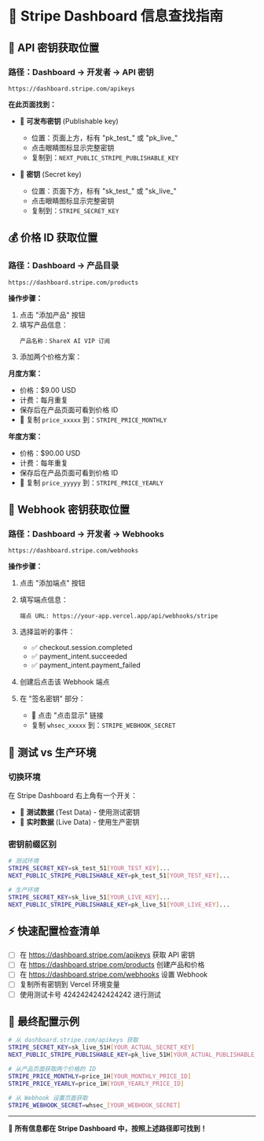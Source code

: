 # 🎯 Stripe Dashboard 信息查找指南

## 🔑 API 密钥获取位置

### 路径：Dashboard → 开发者 → API 密钥
```
https://dashboard.stripe.com/apikeys
```

**在此页面找到：**
- 📍 **可发布密钥** (Publishable key)
  - 位置：页面上方，标有 "pk_test_" 或 "pk_live_"
  - 点击眼睛图标显示完整密钥
  - 复制到：`NEXT_PUBLIC_STRIPE_PUBLISHABLE_KEY`

- 📍 **密钥** (Secret key)
  - 位置：页面下方，标有 "sk_test_" 或 "sk_live_"
  - 点击眼睛图标显示完整密钥
  - 复制到：`STRIPE_SECRET_KEY`

## 💰 价格 ID 获取位置

### 路径：Dashboard → 产品目录
```
https://dashboard.stripe.com/products
```

**操作步骤：**
1. 点击 "添加产品" 按钮
2. 填写产品信息：
   ```
   产品名称：ShareX AI VIP 订阅
   ```
3. 添加两个价格方案：

**月度方案：**
- 价格：$9.00 USD
- 计费：每月重复
- 保存后在产品页面可看到价格 ID
- 📍 复制 `price_xxxxx` 到：`STRIPE_PRICE_MONTHLY`

**年度方案：**
- 价格：$90.00 USD  
- 计费：每年重复
- 保存后在产品页面可看到价格 ID
- 📍 复制 `price_yyyyy` 到：`STRIPE_PRICE_YEARLY`

## 🔗 Webhook 密钥获取位置

### 路径：Dashboard → 开发者 → Webhooks
```
https://dashboard.stripe.com/webhooks
```

**操作步骤：**
1. 点击 "添加端点" 按钮
2. 填写端点信息：
   ```
   端点 URL: https://your-app.vercel.app/api/webhooks/stripe
   ```
3. 选择监听的事件：
   - ✅ checkout.session.completed
   - ✅ payment_intent.succeeded
   - ✅ payment_intent.payment_failed

4. 创建后点击该 Webhook 端点
5. 在 "签名密钥" 部分：
   - 📍 点击 "点击显示" 链接
   - 复制 `whsec_xxxxx` 到：`STRIPE_WEBHOOK_SECRET`

## 🔄 测试 vs 生产环境

### 切换环境
在 Stripe Dashboard 右上角有一个开关：
- 🧪 **测试数据** (Test Data) - 使用测试密钥
- 🌟 **实时数据** (Live Data) - 使用生产密钥

### 密钥前缀区别
```bash
# 测试环境
STRIPE_SECRET_KEY=sk_test_51[YOUR_TEST_KEY]...
NEXT_PUBLIC_STRIPE_PUBLISHABLE_KEY=pk_test_51[YOUR_TEST_KEY]...

# 生产环境  
STRIPE_SECRET_KEY=sk_live_51[YOUR_LIVE_KEY]...
NEXT_PUBLIC_STRIPE_PUBLISHABLE_KEY=pk_live_51[YOUR_LIVE_KEY]...
```

## ⚡ 快速配置检查清单

- [ ] 在 https://dashboard.stripe.com/apikeys 获取 API 密钥
- [ ] 在 https://dashboard.stripe.com/products 创建产品和价格
- [ ] 在 https://dashboard.stripe.com/webhooks 设置 Webhook
- [ ] 复制所有密钥到 Vercel 环境变量
- [ ] 使用测试卡号 4242424242424242 进行测试

## 🎯 最终配置示例

```bash
# 从 dashboard.stripe.com/apikeys 获取
STRIPE_SECRET_KEY=sk_live_51H[YOUR_ACTUAL_SECRET_KEY]
NEXT_PUBLIC_STRIPE_PUBLISHABLE_KEY=pk_live_51H[YOUR_ACTUAL_PUBLISHABLE_KEY]

# 从产品页面获取两个价格的 ID
STRIPE_PRICE_MONTHLY=price_1H[YOUR_MONTHLY_PRICE_ID]
STRIPE_PRICE_YEARLY=price_1H[YOUR_YEARLY_PRICE_ID]

# 从 Webhook 设置页面获取
STRIPE_WEBHOOK_SECRET=whsec_[YOUR_WEBHOOK_SECRET]
```

---

📍 **所有信息都在 Stripe Dashboard 中，按照上述路径即可找到！**